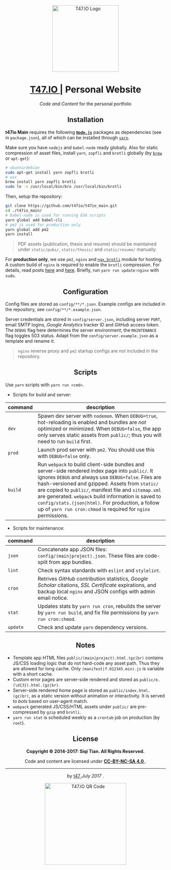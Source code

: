 <div align="center">
  <img src="https://t47.io/t47_logo.png" alt="T47.IO Logo" width="208" />
  <h1>
    <a href="https://t47.io/" taregt="_blank">
      T47.IO
    </a>
    | Personal Website
  </h1>
  <p>
    <i>Code and Content</i>
    for the personal portfolio
  </p>
</div>


<h2 align="center">Installation</h2>

**t47io Main** requires the following [**`Node.js`**](https://nodejs.org/) packages as dependencies (see in `package.json`), all of which can be installed through [`yarn`](https://yarnpkg.com/).

Make sure you have `nodejs` and `babel-node` ready globally. Also for static compression of asset files, install `yarn`, `zopfli` and `brotli` globally (by [`brew`](https://brew.sh/) or `apt-get`):

```sh
# ubuntu/debian
sudo apt-get install yarn zopfli brotli
# osx
brew install yarn zopfli brotli
sudo ln -s /usr/local/bin/bro /usr/local/bin/brotli
```

Then, setup the repository:

```sh
git clone https://github.com/t47io/t47io_main.git
cd ./t47io_main/
# babel-node is used for running ES6 scripts
yarn global add babel-cli
# pm2 is used for production only
yarn global add pm2
yarn install
```

> PDF assets (publication, thesis and resume) should be maintained under `static/pubs/`, `static/thesis/` and `static/resume/` manually.

For **production only**, we use `pm2`, `nginx` and [`ngx_brotli`](https://github.com/google/ngx_brotli) module for hosting. A custom build of `nginx` is required to enable the `brotli` compression. For details, read posts [here](https://www.enovate.co.uk/blog/2017/02/28/how-to-brotli-compression-with-nginx) and [here](https://afasterweb.com/2016/03/15/serving-up-brotli-with-nginx-and-jekyll/). Briefly, run `yarn run update:nginx` with `sudo`.


<h2 align="center">Configuration</h2>

Config files are stored as `config/**/*.json`. Example configs are included in the repository, see `config/**/*.example.json`.

Server credentials are stored in `config/server.json`, including server `PORT`, email SMTP logins, _Google Analytics_ tracker ID and _GitHub_ access token. The `DEBUG` flag here determines the server environment; the `MAINTENANCE` flag toggles 503 status. Adapt from the `config/server.example.json` as a template and rename it.

> `nginx` reverse proxy and `pm2` startup configs are _not_ included in the repository.


<h2 align="center">Scripts</h2>

Use `yarn` scripts with `yarn run <cmd>`.

- Scripts for build and server:

| command | description |
| --- | --- |
| `dev` | Spawn dev server with `nodemon`. When `DEBUG=true`, hot-reloading is enabled and bundles are _not_ optimized or minimized. When `DEBUG=false`, the app only serves static assets from `public/`; thus you will need to run `build` first. |
| `prod` | Launch prod server with `pm2`. You should use this with `DEBUG=false` only. |
| `build` | Run `webpack` to build client-side bundles and server-side rendered index page into `public/`. It ignores `DEBUG` and always use `DEBUG=false`. Files are hash-versioned and gzipped. Assets from `static/` are copied to `public/`, manifest file and `sitemap.xml` are generated. `webpack` build information is saved to `config/stats.(json\|html)`. For production, a follow up of `yarn run cron:chmod` is required for `nginx` permissions. |

- Scripts for maintenance:

| command | description |
| --- | --- |
| `json` | Concatenate app JSON files: `config/(main\|project).json`. These files are code-split from app bundles. |
| `lint` | Check syntax standards with `eslint` and `stylelint`. |
| `cron` | Retrives _GitHub_ contribution statistics, _Google Scholar_ citations, _SSL Certificate_ expirations, and backup local `nginx` and JSON configs with admin email notice. |
| `stat` | Updates stats by `yarn run cron`, rebuilds the server by `yarn run build`, and fix file permissions by `yarn run cron:chmod`. |
| `update` | Check and update `yarn` dependency versions. |


<h2 align="center">Notes</h2>

- Template app HTML files `public/(main|project).html.(gz|br)` contains JS/CSS loading logic that do not hard-code any asset path. Thus they are allowed for long cache. Only `(manifest|f.012345.min).js` is variable with a short cache.
- Custom error pages are server-side rendered and stored as `public/e.(\d{3}).html.(gz|br)`.
- Server-side rendered home page is stored as `public/index.html.(gz|br)`, as a static version without animation or interactivity. It is served to _bots_ based on user-agent match.
- `webpack` generated JS/CSS/HTML assets under `public/` are pre-compressed by `gzip` and `brotli`.
- `yarn run stat` is scheduled weekly as a `crontab` job on production (by `root`).


<div align="center">
  <h2>License</h2>
  <p><b>Copyright &copy; 2014-2017: Siqi Tian. All Rights Reserved.</b></p>
  <p>
    Code and content are licensed under
    <a href="https://creativecommons.org/licenses/by-nc-sa/4.0/" target="_blank">
      <b>CC-BY-NC-SA 4.0</b>
    </a>
    .
  </p>
  <hr/>
  <p>
    by
    <a href="https://t47.io/" target="_blank">
      t47
    </a>
    <i>July 2017</i>
    .
  </p>
  <img src="https://t47.io/t47_qr_code.png" alt="T47.IO QR Code" width="256" />
</div>


